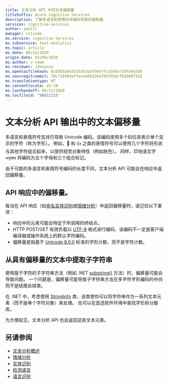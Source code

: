 ```yaml
---
title: 文本分析 API 中的文本偏移量
titleSuffix: Azure Cognitive Services
description: 了解多语言和表情符号编码导致的偏移量。
services: cognitive-services
author: aahill
manager: nitinme
ms.service: cognitive-services
ms.subservice: text-analytics
ms.topic: article
ms.date: 06/24/2020
origin.date: 03/09/2020
ms.author: v-tawe
ms.reviewer: jdesousa
ms.openlocfilehash: 6cb5b5a841b35d5cbdf99e7fca395e719fd4d3d8
ms.sourcegitcommit: 78c71698daffee3a6b316e794f5bdcf6d160f326
ms.translationtype: HT
ms.contentlocale: zh-CN
ms.lasthandoff: 09/11/2020
ms.locfileid: "90021215"
---
```

# <a name="text-offsets-in-the-text-analytics-api-output"></a>文本分析 API 输出中的文本偏移量

多语言和表情符号支持已导致 Unicode 编码，该编码使用多个码位来表示单个显示的字符（称为字形）。 例如，🌷 和 👍 之类的表情符号可以使用几个字符将形状与其他字符组合起来，以提供视觉对象特性（例如肤色）。 同样，印地语文字 `अनुच्छेद` 将编码为五个字母和三个组合标记。

由于可能的多语言和表情符号编码的长度不同，文本分析 API 可能会在响应中返回偏移量。

## <a name="offsets-in-the-api-response"></a>API 响应中的偏移量。 

每当在 API 响应（如[命名实体识别](../how-tos/text-analytics-how-to-entity-linking.md)或[情绪分析](../how-tos/text-analytics-how-to-sentiment-analysis.md)）中返回偏移量时，请记住以下事项：

* 响应中的元素可能会特定于所调用的终结点。 
* HTTP POST/GET 有效负载以 [UTF-8](https://www.w3schools.com/charsets/ref_html_utf8.asp) 格式进行编码，该编码不一定是客户端编译器或操作系统上的默认字符编码。
* 偏移量是指基于 [Unicode 8.0.0](https://unicode.org/versions/Unicode8.0.0) 标准的字形计数，而不是字符计数。

## <a name="extracting-substrings-from-text-with-offsets"></a>从具有偏移量的文本中提取子字符串

使用基于字符的子字符串方法（例如 .NET [substring()](https://docs.microsoft.com/dotnet/api/system.string.substring?view=netframework-4.8) 方法）时，偏移量可能会导致问题。 一个问题是，偏移量可能导致子字符串方法在多字符字形编码的中间而不是结尾处结束。

在 .NET 中，考虑使用 [StringInfo](https://docs.microsoft.com/dotnet/api/system.globalization.stringinfo) 类，该类使你可以将字符串作为一系列文本元素（而不是单个字符对象）来处理。 也可以在首选软件环境中查找字形拆分器库。 

为方便起见，文本分析 API 也会返回这些文本元素。

## <a name="see-also"></a>另请参阅

* [文本分析概述](../overview.md)
* [情绪分析](../how-tos/text-analytics-how-to-sentiment-analysis.md)
* [实体识别](../how-tos/text-analytics-how-to-entity-linking.md)
* [检测语言](../how-tos/text-analytics-how-to-keyword-extraction.md)
* [语言识别](../how-tos/text-analytics-how-to-language-detection.md)

